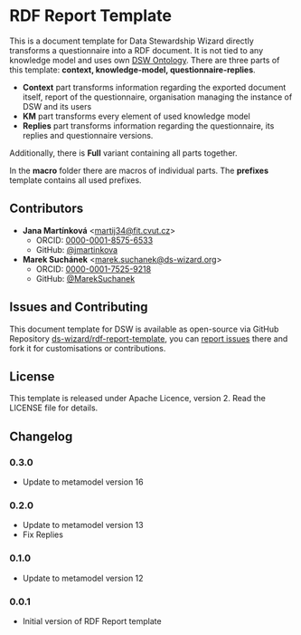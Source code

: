 # RDF Report Template 

This is a document template for Data Stewardship Wizard directly transforms a questionnaire into a RDF document. It is not tied to any knowledge model and uses own [DSW Ontology](https://github.com/ds-wizard/dsw-ontology). There are three parts of this template: **context, knowledge-model, questionnaire-replies**.

* **Context** part transforms information regarding the exported document itself, report of the questionnaire, organisation managing the instance of DSW and its users
* **KM** part transforms every element of used knowledge model
* **Replies** part transforms information regarding the questionnaire, its replies and questionnaire versions.

Additionally, there is **Full** variant containing all parts together.

In the **macro** folder there are macros of individual parts. The **prefixes** template contains all used prefixes.

## Contributors

* **Jana Martínková** <[martij34@fit.cvut.cz](mailto:martij34@fit.cvut.cz)>
  * ORCID: [0000-0001-8575-6533](https://orcid.org/0000-0001-8575-6533)
  * GitHub: [@jmartinkova](https://github.com/jmartinkova)
* **Marek Suchánek** <[marek.suchanek@ds-wizard.org](mailto:marek.suchanek@ds-wizard.org)>
  * ORCID: [0000-0001-7525-9218](https://orcid.org/0000-0001-7525-9218)
  * GitHub: [@MarekSuchanek](https://github.com/MarekSuchanek)

## Issues and Contributing

This document template for DSW is available as open-source via GitHub Repository [ds-wizard/rdf-report-template](https://github.com/ds-wizard/rdf-report-template), you can [report issues](https://github.com/ds-wizard/rdf-report-template/issues) there and fork it for customisations or contributions.

## License

This template is released under Apache Licence, version 2. Read the LICENSE file for details.

## Changelog

### 0.3.0

- Update to metamodel version 16

### 0.2.0

- Update to metamodel version 13
- Fix Replies

### 0.1.0

- Update to metamodel version 12

### 0.0.1

- Initial version of RDF Report template

